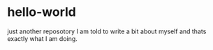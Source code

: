 # hello-world
just another reposotory
I am told to write a bit about myself and thats exactly what I am doing.
